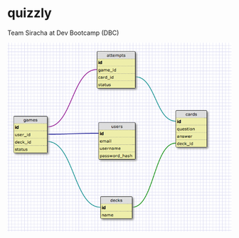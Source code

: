 quizzly
=======

Team Siracha at Dev Bootcamp (DBC)

![Image](https://github.com/Stephenitis/quizzly/blob/master/notes/Screen%20Shot%202013-04-26%20at%2012.12.32%20PM.png)